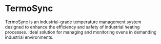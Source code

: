 # TermoSync
TermoSync is an industrial-grade temperature management system designed to enhance the efficiency and safety of industrial heating processes. Ideal solution for managing and monitoring ovens in demanding industrial environments.
